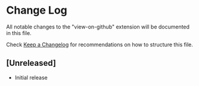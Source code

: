 # Change Log

All notable changes to the "view-on-github" extension will be documented in this file.

Check [Keep a Changelog](http://keepachangelog.com/) for recommendations on how to structure this file.

## [Unreleased]

- Initial release